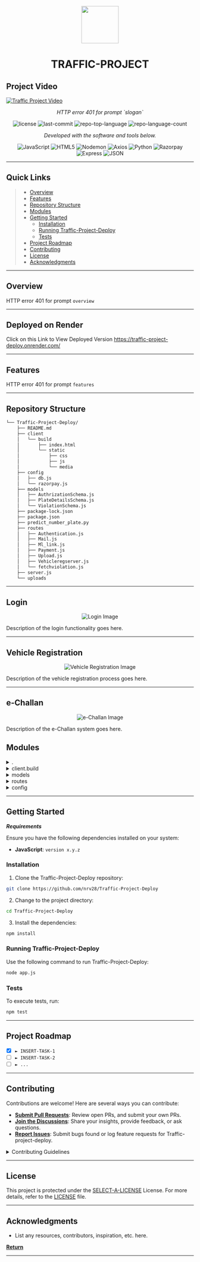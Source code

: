 <p align="center">
  <img src="https://cdn-icons-png.flaticon.com/512/6295/6295417.png" width="100" />
</p>
<p align="center">
    <h1 align="center">TRAFFIC-PROJECT</h1>
</p>


## Project Video

[![Traffic Project Video](https://img.youtube.com/vi/Y2NO70GMxb4/0.jpg)](https://www.youtube.com/watch?v=Y2NO70GMxb4)

<p align="center">
    <em>HTTP error 401 for prompt `slogan`</em>
</p>
<p align="center">
	<img src="https://img.shields.io/github/license/nrv28/Traffic-Project-Deploy?style=flat&color=0080ff" alt="license">
	<img src="https://img.shields.io/github/last-commit/nrv28/Traffic-Project-Deploy?style=flat&logo=git&logoColor=white&color=0080ff" alt="last-commit">
	<img src="https://img.shields.io/github/languages/top/nrv28/Traffic-Project-Deploy?style=flat&color=0080ff" alt="repo-top-language">
	<img src="https://img.shields.io/github/languages/count/nrv28/Traffic-Project-Deploy?style=flat&color=0080ff" alt="repo-language-count">
<p>
<p align="center">
		<em>Developed with the software and tools below.</em>
</p>
<p align="center">
	<img src="https://img.shields.io/badge/JavaScript-F7DF1E.svg?style=flat&logo=JavaScript&logoColor=black" alt="JavaScript">
	<img src="https://img.shields.io/badge/HTML5-E34F26.svg?style=flat&logo=HTML5&logoColor=white" alt="HTML5">
	<img src="https://img.shields.io/badge/Nodemon-76D04B.svg?style=flat&logo=Nodemon&logoColor=white" alt="Nodemon">
	<img src="https://img.shields.io/badge/Axios-5A29E4.svg?style=flat&logo=Axios&logoColor=white" alt="Axios">
	<img src="https://img.shields.io/badge/Python-3776AB.svg?style=flat&logo=Python&logoColor=white" alt="Python">
	<img src="https://img.shields.io/badge/Razorpay-0C2451.svg?style=flat&logo=Razorpay&logoColor=white" alt="Razorpay">
	<img src="https://img.shields.io/badge/Express-000000.svg?style=flat&logo=Express&logoColor=white" alt="Express">
	<img src="https://img.shields.io/badge/JSON-000000.svg?style=flat&logo=JSON&logoColor=white" alt="JSON">
</p>
<hr>

##  Quick Links

> - [ Overview](#-overview)
> - [ Features](#-features)
> - [ Repository Structure](#-repository-structure)
> - [ Modules](#-modules)
> - [ Getting Started](#-getting-started)
>   - [ Installation](#-installation)
>   - [ Running Traffic-Project-Deploy](#-running-Traffic-Project-Deploy)
>   - [ Tests](#-tests)
> - [ Project Roadmap](#-project-roadmap)
> - [ Contributing](#-contributing)
> - [ License](#-license)
> - [ Acknowledgments](#-acknowledgments)

---

##  Overview

HTTP error 401 for prompt `overview`

---

##  Deployed on Render

Click on this Link to View Deployed Version https://traffic-project-deploy.onrender.com/

---

##  Features

HTTP error 401 for prompt `features`

---

##  Repository Structure

```sh
└── Traffic-Project-Deploy/
    ├── README.md
    ├── client
    │   └── build
    │       ├── index.html
    │       └── static
    │           ├── css
    │           ├── js
    │           └── media
    ├── config
    │   ├── db.js
    │   └── razorpay.js
    ├── models
    │   ├── AuthrizationSchema.js
    │   ├── PlateDetailsSchema.js
    │   └── ViolationSchema.js
    ├── package-lock.json
    ├── package.json
    ├── predict_number_plate.py
    ├── routes
    │   ├── Authentication.js
    │   ├── Mail.js
    │   ├── Ml_link.js
    │   ├── Payment.js
    │   ├── Upload.js
    │   ├── Vehicleregserver.js
    │   └── fetchviolation.js
    ├── server.js
    └── uploads

```

---


##  Login

<p align="center">
  <img src="https://dummyimage.com/600x400/000/fff&text=Login+Image" alt="Login Image" />
</p>

Description of the login functionality goes here.

---

##  Vehicle Registration

<p align="center">
  <img src="https://drive.google.com/drive/u/0/folders/1s4QIO-HeUmWNIlmRrVHFbot8l21he1UY" alt="Vehicle Registration Image" />
</p>

Description of the vehicle registration process goes here.

---

##  e-Challan

<p align="center">
  <img src="https://dummyimage.com/600x400/000/fff&text=e-Challan+Image" alt="e-Challan Image" />
</p>

Description of the e-Challan system goes here.



##  Modules

<details closed><summary>.</summary>

| File                                                                                                           | Summary                                             |
| ---                                                                                                            | ---                                                 |
| [server.js](https://github.com/nrv28/Traffic-Project-Deploy/blob/master/server.js)                             | HTTP error 401 for prompt `server.js`               |
| [predict_number_plate.py](https://github.com/nrv28/Traffic-Project-Deploy/blob/master/predict_number_plate.py) | HTTP error 401 for prompt `predict_number_plate.py` |
| [package.json](https://github.com/nrv28/Traffic-Project-Deploy/blob/master/package.json)                       | HTTP error 401 for prompt `package.json`            |
| [package-lock.json](https://github.com/nrv28/Traffic-Project-Deploy/blob/master/package-lock.json)             | HTTP error 401 for prompt `package-lock.json`       |

</details>

<details closed><summary>client.build</summary>

| File                                                                                                                | Summary                                                      |
| ---                                                                                                                 | ---                                                          |
| [index.html](https://github.com/nrv28/Traffic-Project-Deploy/blob/master/client/build/index.html)                   | HTTP error 401 for prompt `client/build/index.html`          |
| [manifest.json](https://github.com/nrv28/Traffic-Project-Deploy/blob/master/client/build/manifest.json)             | HTTP error 401 for prompt `client/build/manifest.json`       |
| [asset-manifest.json](https://github.com/nrv28/Traffic-Project-Deploy/blob/master/client/build/asset-manifest.json) | HTTP error 401 for prompt `client/build/asset-manifest.json` |
| [robots.txt](https://github.com/nrv28/Traffic-Project-Deploy/blob/master/client/build/robots.txt)                   | HTTP error 401 for prompt `client/build/robots.txt`          |

</details>

<details closed><summary>models</summary>

| File                                                                                                              | Summary                                                  |
| ---                                                                                                               | ---                                                      |
| [PlateDetailsSchema.js](https://github.com/nrv28/Traffic-Project-Deploy/blob/master/models/PlateDetailsSchema.js) | HTTP error 401 for prompt `models/PlateDetailsSchema.js` |
| [AuthrizationSchema.js](https://github.com/nrv28/Traffic-Project-Deploy/blob/master/models/AuthrizationSchema.js) | HTTP error 401 for prompt `models/AuthrizationSchema.js` |
| [ViolationSchema.js](https://github.com/nrv28/Traffic-Project-Deploy/blob/master/models/ViolationSchema.js)       | HTTP error 401 for prompt `models/ViolationSchema.js`    |

</details>

<details closed><summary>routes</summary>

| File                                                                                                          | Summary                                                |
| ---                                                                                                           | ---                                                    |
| [Ml_link.js](https://github.com/nrv28/Traffic-Project-Deploy/blob/master/routes/Ml_link.js)                   | HTTP error 401 for prompt `routes/Ml_link.js`          |
| [Payment.js](https://github.com/nrv28/Traffic-Project-Deploy/blob/master/routes/Payment.js)                   | HTTP error 401 for prompt `routes/Payment.js`          |
| [Vehicleregserver.js](https://github.com/nrv28/Traffic-Project-Deploy/blob/master/routes/Vehicleregserver.js) | HTTP error 401 for prompt `routes/Vehicleregserver.js` |
| [Upload.js](https://github.com/nrv28/Traffic-Project-Deploy/blob/master/routes/Upload.js)                     | HTTP error 401 for prompt `routes/Upload.js`           |
| [fetchviolation.js](https://github.com/nrv28/Traffic-Project-Deploy/blob/master/routes/fetchviolation.js)     | HTTP error 401 for prompt `routes/fetchviolation.js`   |
| [Mail.js](https://github.com/nrv28/Traffic-Project-Deploy/blob/master/routes/Mail.js)                         | HTTP error 401 for prompt `routes/Mail.js`             |
| [Authentication.js](https://github.com/nrv28/Traffic-Project-Deploy/blob/master/routes/Authentication.js)     | HTTP error 401 for prompt `routes/Authentication.js`   |

</details>

<details closed><summary>config</summary>

| File                                                                                          | Summary                                        |
| ---                                                                                           | ---                                            |
| [db.js](https://github.com/nrv28/Traffic-Project-Deploy/blob/master/config/db.js)             | HTTP error 401 for prompt `config/db.js`       |
| [razorpay.js](https://github.com/nrv28/Traffic-Project-Deploy/blob/master/config/razorpay.js) | HTTP error 401 for prompt `config/razorpay.js` |

</details>

---

##  Getting Started

***Requirements***

Ensure you have the following dependencies installed on your system:

* **JavaScript**: `version x.y.z`

###  Installation

1. Clone the Traffic-Project-Deploy repository:

```sh
git clone https://github.com/nrv28/Traffic-Project-Deploy
```

2. Change to the project directory:

```sh
cd Traffic-Project-Deploy
```

3. Install the dependencies:

```sh
npm install
```

###  Running Traffic-Project-Deploy

Use the following command to run Traffic-Project-Deploy:

```sh
node app.js
```

###  Tests

To execute tests, run:

```sh
npm test
```

---

##  Project Roadmap

- [X] `► INSERT-TASK-1`
- [ ] `► INSERT-TASK-2`
- [ ] `► ...`

---

##  Contributing

Contributions are welcome! Here are several ways you can contribute:

- **[Submit Pull Requests](https://github.com/nrv28/Traffic-Project-Deploy/blob/main/CONTRIBUTING.md)**: Review open PRs, and submit your own PRs.
- **[Join the Discussions](https://github.com/nrv28/Traffic-Project-Deploy/discussions)**: Share your insights, provide feedback, or ask questions.
- **[Report Issues](https://github.com/nrv28/Traffic-Project-Deploy/issues)**: Submit bugs found or log feature requests for Traffic-project-deploy.

<details closed>
    <summary>Contributing Guidelines</summary>

1. **Fork the Repository**: Start by forking the project repository to your GitHub account.
2. **Clone Locally**: Clone the forked repository to your local machine using a Git client.
   ```sh
   git clone https://github.com/nrv28/Traffic-Project-Deploy
   ```
3. **Create a New Branch**: Always work on a new branch, giving it a descriptive name.
   ```sh
   git checkout -b new-feature-x
   ```
4. **Make Your Changes**: Develop and test your changes locally.
5. **Commit Your Changes**: Commit with a clear message describing your updates.
   ```sh
   git commit -m 'Implemented new feature x.'
   ```
6. **Push to GitHub**: Push the changes to your forked repository.
   ```sh
   git push origin new-feature-x
   ```
7. **Submit a Pull Request**: Create a PR against the original project repository. Clearly describe the changes and their motivations.

Once your PR is reviewed and approved, it will be merged into the main branch.

</details>

---

##  License

This project is protected under the [SELECT-A-LICENSE](https://choosealicense.com/licenses) License. For more details, refer to the [LICENSE](https://choosealicense.com/licenses/) file.

---

##  Acknowledgments

- List any resources, contributors, inspiration, etc. here.

[**Return**](#-quick-links)

---
